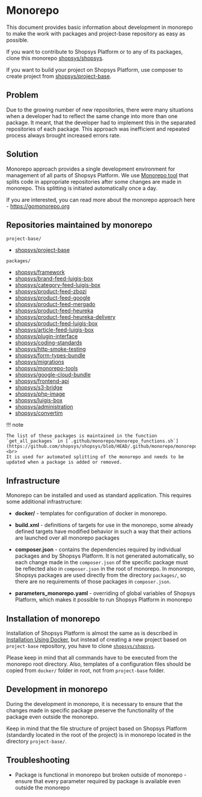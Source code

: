 # Monorepo

This document provides basic information about development in monorepo to make the work with packages and project-base repository as easy as possible.

If you want to contribute to Shopsys Platform or to any of its packages,
clone this monorepo [shopsys/shopsys](https://github.com/shopsys/shopsys).

If you want to build your project on Shopsys Platform,
use composer to create project from [shopsys/project-base](https://github.com/shopsys/project-base).

## Problem

Due to the growing number of new repositories, there were many situations when a developer had to reflect the same change
into more than one package. It meant, that the developer had to implement this in the separated repositories of each package.
This approach was inefficient and repeated process always brought increased errors rate.

## Solution

Monorepo approach provides a single development environment for management of all parts of Shopsys Platform.
We use [Monorepo tool](https://github.com/shopsys/monorepo-tools) that splits code in appropriate repositories
after some changes are made in monorepo. This splitting is initiated automatically once a day.

If you are interested, you can read more about the monorepo approach here - https://gomonorepo.org

## Repositories maintained by monorepo

`project-base/`

- [shopsys/project-base](https://github.com/shopsys/project-base)

`packages/`

- [shopsys/framework](https://github.com/shopsys/framework)
- [shopsys/brand-feed-luigis-box](https://github.com/shopsys/brand-feed-luigis-box)
- [shopsys/category-feed-luigis-box](https://github.com/shopsys/category-feed-luigis-box)
- [shopsys/product-feed-zbozi](https://github.com/shopsys/product-feed-zbozi)
- [shopsys/product-feed-google](https://github.com/shopsys/product-feed-google)
- [shopsys/product-feed-mergado](https://github.com/shopsys/product-feed-mergado)
- [shopsys/product-feed-heureka](https://github.com/shopsys/product-feed-heureka)
- [shopsys/product-feed-heureka-delivery](https://github.com/shopsys/product-feed-heureka-delivery)
- [shopsys/product-feed-luigis-box](https://github.com/shopsys/product-feed-luigis-box)
- [shopsys/article-feed-luigis-box](https://github.com/shopsys/article-feed-luigis-box)
- [shopsys/plugin-interface](https://github.com/shopsys/plugin-interface)
- [shopsys/coding-standards](https://github.com/shopsys/coding-standards)
- [shopsys/http-smoke-testing](https://github.com/shopsys/http-smoke-testing)
- [shopsys/form-types-bundle](https://github.com/shopsys/form-types-bundle)
- [shopsys/migrations](https://github.com/shopsys/migrations)
- [shopsys/monorepo-tools](https://github.com/shopsys/monorepo-tools)
- [shopsys/google-cloud-bundle](https://github.com/shopsys/google-cloud-bundle)
- [shopsys/frontend-api](https://github.com/shopsys/frontend-api)
- [shopsys/s3-bridge](https://github.com/shopsys/s3-bridge)
- [shopsys/php-image](https://github.com/shopsys/php-image)
- [shopsys/luigis-box](https://github.com/shopsys/luigis-box)
- [shopsys/administration](https://github.com/shopsys/administration)
- [shopsys/convertim](https://github.com/shopsys/convertim)

!!! note

    The list of these packages is maintained in the function `get_all_packages` in [`.github/monorepo/monorepo_functions.sh`](https://github.com/shopsys/shopsys/blob/HEAD/.github/monorepo/monorepo_functions.sh).<br>
    It is used for automated splitting of the monorepo and needs to be updated when a package is added or removed.

## Infrastructure

Monorepo can be installed and used as standard application. This requires some additional infrastructure:

- **docker/** - templates for configuration of docker in monorepo.

- **build.xml** - definitions of targets for use in the monorepo, some already defined targets
  have modified behavior in such a way that their actions are launched over all monorepo packages

- **composer.json** - contains the dependencies required by individual packages and by Shopsys Platform.
  It is not generated automatically, so each change made in the `composer.json` of the specific package must be reflected
  also in `composer.json` in the root of monorepo. In monorepo, Shopsys packages are used directly from the directory
  `packages/`, so there are no requirements of those packages in `composer.json`.

- **parameters_monorepo.yaml** - overriding of global variables of Shopsys Platform, which makes it possible to run
  Shopsys Platform in monorepo

## Installation of monorepo

Installation of Shopsys Platform is almost the same as is described in [Installation Using Docker](../installation/installation-guide.md#installation-using-docker),
but instead of creating a new project based on `project-base` repository, you have to clone [`shopsys/shopsys`](https://github.com/shopsys/shopsys).

Please keep in mind that all commands have to be executed from the monorepo root directory.
Also, templates of a configuration files should be copied from `docker/` folder in root, not from `project-base` folder.

## Development in monorepo

During the development in monorepo, it is necessary to ensure that the changes made in specific package
preserve the functionality of the package even outside the monorepo.

Keep in mind that the file structure of project based on Shopsys Platform (standardly located in the root of the project) is in monorepo
located in the directory `project-base/`.

## Troubleshooting

- Package is functional in monorepo but broken outside of monorepo - ensure that every parameter required by package
  is available even outside the monorepo
